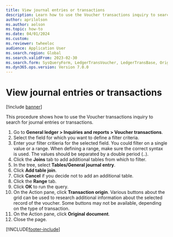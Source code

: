 ```yaml
--- 
title: View journal entries or transactions
description: Learn how to use the Voucher transactions inquiry to search for journal entries or transactions, including a step-by-step process.
author: aprilolson
ms.author: aolson
ms.topic: how-to
ms.date: 04/01/2024
ms.custom:
ms.reviewer: twheeloc   
audience: Application User  
ms.search.region: Global
ms.search.validFrom: 2023-02-30
ms.search.form: SysQueryForm, LedgerTransVoucher, LedgerTransBase, Originaldocuments
ms.dyn365.ops.version: Version 7.0.0 
---
```


# View journal entries or transactions

[!include [banner](../../includes/banner.md)]

This procedure shows how to use the Voucher transactions inquiry to search for journal entries or transactions.

1. Go to **General ledger > Inquiries and reports > Voucher transactions**.
2. Select the field for which you want to define a filter criteria.
3. Enter your filter critieria for the selected field. You could filter on a single value or a range. When defining a range, make sure the correct syntax is used. The values should be separated by a double period (..).  
4. Click the **Joins** tab to add additional tables from which to filter.
5. In the tree, select **Tables/General journal entry**.
6. Click **Add table join**.
7. Click **Cancel** if you decide not to add an additional table.
8. Click the **Range** tab.
9. Click **OK** to run the query.
10. On the Action pane, click **Transaction origin**. Various buttons about the grid can be used to research additional information about the selected record of the voucher. Some buttons may not be available, depending on the type of transaction.
11. On the Action pane, click **Original document**.
12. Close the page.




[!INCLUDE[footer-include](../../../includes/footer-banner.md)]
